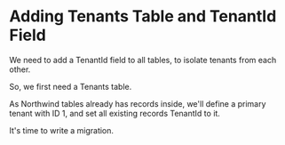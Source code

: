 # Adding Tenants Table and TenantId Field

We need to add a TenantId field to all tables, to isolate tenants from each other.

So, we first need a Tenants table. 

As Northwind tables already has records inside, we'll define a primary tenant with ID 1, and set all existing records TenantId to it.

It's time to write a migration.

